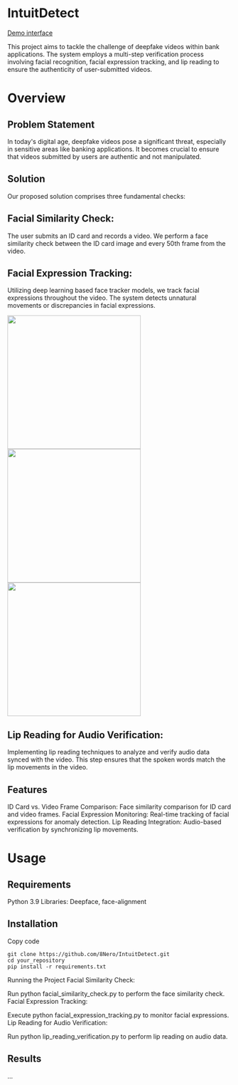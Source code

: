 # IntuitDetect

[Demo interface](https://github.com/SotaNoniwa/Deepfake-detection)

This project aims to tackle the challenge of deepfake videos within bank applications. The system employs a multi-step verification process involving facial recognition, facial expression tracking, and lip reading to ensure the authenticity of user-submitted videos.

# Overview
## Problem Statement
In today's digital age, deepfake videos pose a significant threat, especially in sensitive areas like banking applications. It becomes crucial to ensure that videos submitted by users are authentic and not manipulated.

## Solution
Our proposed solution comprises three fundamental checks:

## Facial Similarity Check:

The user submits an ID card and records a video.
We perform a face similarity check between the ID card image and every 50th frame from the video.

## Facial Expression Tracking:

Utilizing deep learning based face tracker models, we track facial expressions throughout the video.
The system detects unnatural movements or discrepancies in facial expressions.

<p float="left">
  <img src="uploads/demo_trackers.gif" width="300" />
  <img src="image2.gif" width="300" /> 
  <img src="image3.gif" width="300" />
</p>

## Lip Reading for Audio Verification:

Implementing lip reading techniques to analyze and verify audio data synced with the video.
This step ensures that the spoken words match the lip movements in the video.

## Features
ID Card vs. Video Frame Comparison: Face similarity comparison for ID card and video frames.
Facial Expression Monitoring: Real-time tracking of facial expressions for anomaly detection.
Lip Reading Integration: Audio-based verification by synchronizing lip movements.

# Usage
## Requirements
Python 3.9
Libraries: Deepface, face-alignment

## Installation
Copy code
```
git clone https://github.com/8Nero/IntuitDetect.git
cd your_repository
pip install -r requirements.txt
```

Running the Project
Facial Similarity Check:

Run python facial_similarity_check.py to perform the face similarity check.
Facial Expression Tracking:

Execute python facial_expression_tracking.py to monitor facial expressions.
Lip Reading for Audio Verification:

Run python lip_reading_verification.py to perform lip reading on audio data.
## Results
...
